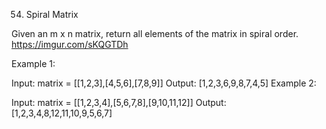 54. Spiral Matrix

Given an m x n matrix, return all elements of the matrix in spiral order.
https://imgur.com/sKQGTDh
 

Example 1:


Input: matrix = [[1,2,3],[4,5,6],[7,8,9]]
Output: [1,2,3,6,9,8,7,4,5]
Example 2:


Input: matrix = [[1,2,3,4],[5,6,7,8],[9,10,11,12]]
Output: [1,2,3,4,8,12,11,10,9,5,6,7]
 
